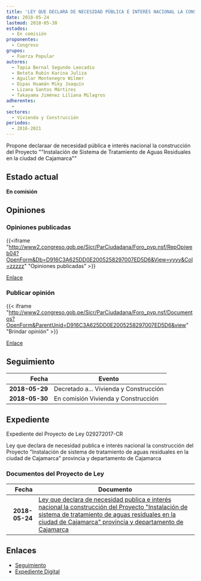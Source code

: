 ```yaml
---
title: 'LEY QUE DECLARA DE NECESIDAD PÚBLICA E INTERÉS NACIONAL LA CONSTRUCCIÓN DEL PROYECTO "INSTALACIÓN DE SISTEMA DE TRATAMIENTO DE AGUAS RESIDUALES EN LA CIUDAD DE CAJAMARCA", PROVINCIA Y DEPARTAMENTO DE CAJAMARCA'
date: 2018-05-24
lastmod: 2018-05-30
estados: 
  - En comisión
proponentes: 
  - Congreso
grupos: 
  - Fuerza Popular
autores: 
  - Tapia Bernal Segundo Leocadio
  - Beteta Rubín Karina Juliza
  - Aguilar Montenegro Wilmer
  - Dipas Huamán Miky Joaquín
  - Lizana Santos Mártires
  - Takayama Jiménez Liliana Milagros
adherentes: 
  - 
sectores: 
  - Vivienda y Construcción
periodos: 
  - 2016-2021
---
```


Propone declaraar de necesidad pública e interés nacional la construcción del Proyecto ""Instalación de Sistema de Tratamiento de Aguas Residuales en la ciudad de Cajamarca""


## Estado actual

**En comisión**

## Opiniones

### Opiniones publicadas

{{<iframe "http://www2.congreso.gob.pe/Sicr/ParCiudadana/Foro_pvp.nsf/RepOpiweb04?OpenForm&Db=D916C3A625DD0E2005258297007ED5D6&View=yyyy&Col=zzzzz" "Opiniones publicadas" >}}

[Enlace](http://www2.congreso.gob.pe/Sicr/ParCiudadana/Foro_pvp.nsf/RepOpiweb04?OpenForm&Db=D916C3A625DD0E2005258297007ED5D6&View=yyyy&Col=zzzzz)
### Publicar opinión

{{< iframe "http://www2.congreso.gob.pe/Sicr/ParCiudadana/Foro_pvp.nsf/Documentos?OpenForm&ParentUnid=D916C3A625DD0E2005258297007ED5D6&view" "Brindar opinión" >}}

[Enlace](http://www2.congreso.gob.pe/Sicr/ParCiudadana/Foro_pvp.nsf/Documentos?OpenForm&ParentUnid=D916C3A625DD0E2005258297007ED5D6&view)

## Seguimiento

| Fecha | Evento |
|------:|--------|
| **2018-05-29** | Decretado a... Vivienda y Construcción|
| **2018-05-30** | En comisión Vivienda y Construcción|


## Expediente

Expediente del Proyecto de Ley 029272017-CR

Ley que declara de necesidad publica e interés nacional la construcción del Proyecto "Instalación de sistema de tratamiento de aguas residuales en la ciudad de Cajamarca" provincia y departamento de Cajamarca


### Documentos del Proyecto de Ley

| Fecha | Documento |
|------:|--------|
| **2018-05-24** | [Ley que declara de necesidad publica e interés nacional la construcción del Proyecto "Instalación de sistema de tratamiento de aguas residuales en la ciudad de Cajamarca" provincia y departamento de Cajamarca](http://www.leyes.congreso.gob.pe/Documentos/2016_2021/Proyectos_de_Ley_y_de_Resoluciones_Legislativas/PL0292720180524..pdf) |

## Enlaces 

- [Seguimiento](http://www2.congreso.gob.pe/Sicr/TraDocEstProc/CLProLey2016.nsf/f7fff46988ca05b1052578e100829cc7/fe9fda9f1aa1e83d05258297007d07e7?OpenDocument)
- [Expediente Digital](http://www2.congreso.gob.pe/Sicr/TraDocEstProc/CLProLey2016.nsf/f7fff46988ca05b1052578e100829cc7/fe9fda9f1aa1e83d05258297007d07e7?OpenDocument&Click=05257FB7005EB655.eb71d0cf91d8294e05256cdf006b5706/$Body/0.1C6C)
